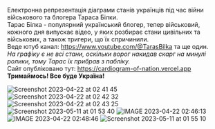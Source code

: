 Електронна репрезентація діаграми станів українців під час війни військового та блогера Тараса Білки.
<br>Тарас Білка - популярний український блогер, тепер військовий, кожного дня випускає відео, у яких розбирає стани цивільних та військових,
а також тригери, що їх спричинили. 
<br>Веде ютуб канал: https://www.youtube.com/@TarasBilka та ще один.
<br><i>На графіку є не всі стани, оскільки ворог накидав скарг на минулі ролики, тому Тарас їх прибрав з пабліку.</i>
<br>Сайт опубліковано тут: https://cardiogram-of-nation.vercel.app
<br> <b>Тримаймось! Все буде Україна!</b>

![Screenshot 2023-04-22 at 02 41 45](https://user-images.githubusercontent.com/50410811/233749442-bd5e8fa4-954e-4100-aad7-9a0704a45817.png)
![Screenshot 2023-04-22 at 02 42 32](https://user-images.githubusercontent.com/50410811/233749505-0228c962-1534-4b03-8129-c3a531281933.png)
![Screenshot 2023-04-22 at 02 43 25](https://user-images.githubusercontent.com/50410811/233749542-0027b925-f491-415f-9a72-5657a185ae92.png)
![Screenshot 2023-05-11 at 01 53 40](https://github.com/viacheslav-dev-1/cardiogram-of-nation/assets/50410811/7fce00f0-b8d8-42cf-b915-9c24a0204cfc)
![IMAGE 2023-04-22 02:46:13](https://user-images.githubusercontent.com/50410811/233749719-bafb1117-2ac3-40e0-901c-f889b6e6ae9e.jpg)
![IMAGE 2023-04-22 02:48:46](https://user-images.githubusercontent.com/50410811/233749861-d70b34fd-e74c-4c1d-9fb6-8a39723500d4.jpg)
![Screenshot 2023-05-11 at 01 55 10](https://github.com/viacheslav-dev-1/cardiogram-of-nation/assets/50410811/316e1e06-78fb-4b00-b409-7fd8e17bafb0)
